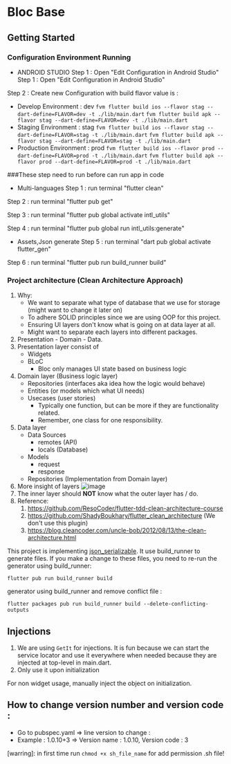 # Bloc Base

## Getting Started

### Configuration Environment Running

- ANDROID STUDIO Step 1 : Open "Edit Configuration in Android Studio"
  Step 1 : Open "Edit Configuration in Android Studio"

Step 2 : Create new Configuration with build flavor value is :

+ Develop Environment : dev
  ``` fvm flutter build ios --flavor stag --dart-define=FLAVOR=dev -t ./lib/main.dart ```
  ``` fvm flutter build apk --flavor stag --dart-define=FLAVOR=dev -t ./lib/main.dart ```
+ Staging Environment : stag
  ``` fvm flutter build ios --flavor stag --dart-define=FLAVOR=stag -t ./lib/main.dart ```
  ``` fvm flutter build apk --flavor stag --dart-define=FLAVOR=stag -t ./lib/main.dart ```
+ Production Environment : prod
  ``` fvm flutter build ios --flavor prod --dart-define=FLAVOR=prod -t ./lib/main.dart ```
  ``` fvm flutter build apk --flavor prod --dart-define=FLAVOR=prod -t ./lib/main.dart ```

###These step need to run before can run app in code

- Multi-languages
  Step 1 : run terminal "flutter clean"

Step 2 : run terminal "flutter pub get"

Step 3 : run terminal "flutter pub global activate intl_utils"

Step 4 : run terminal "flutter pub global run intl_utils:generate"

- Assets,Json generate
  Step 5 : run terminal "dart pub global activate flutter_gen"

Step 6 : run terminal "flutter pub run build_runner build"

### Project architecture (Clean Architecture Approach)

1. Why:
    * We want to separate what type of database that we use for storage (might want to change it later on)
    * To adhere SOLID principles since we are using OOP for this project.
    * Ensuring UI layers don't know what is going on at data layer at all.
    * Might want to separate each layers into different packages.
2. Presentation - Domain - Data.
3. Presentation layer consist of
    * Widgets
    * BLoC
        * Bloc only manages UI state based on business logic
4. Domain layer (Business logic layer)
    * Repositories (interfaces aka idea how the logic would behave)
    * Entities (or models which what UI needs)
    * Usecases (user stories)
        * Typically one function, but can be more if they are functionality related.
        * Remember, one class for one responsibility.
5. Data layer
    * Data Sources
        * remotes (API)
        * locals (Database)
    * Models
        * request
        * response
    * Repositories (Implementation from Domain layer)
6. More insight of layers
   ![image](https://miro.medium.com/max/772/0*sfCDEb571WD-7EfP.jpg)
7. The inner layer should **NOT** know what the outer layer has / do.
8. Reference:
    1. https://github.com/ResoCoder/flutter-tdd-clean-architecture-course
    2. https://github.com/ShadyBoukhary/flutter_clean_architecture (We don't use this plugin)
    3. https://blog.cleancoder.com/uncle-bob/2012/08/13/the-clean-architecture.html



This project is implementing [json_serializable](https://pub.dev/packages/json_serializable). It use
build_runner to generate files. If you make a change to these files, you need to re-run the
generator using build_runner:

```
flutter pub run build_runner build
```

generator using build_runner and remove conflict file :

```
flutter packages pub run build_runner build --delete-conflicting-outputs
```

## Injections

1. We are using `GetIt` for injections. It is fun because we can start the service locator and use
   it everywhere when needed because they are injected at top-level in main.dart.
2. Only use it upon initialization


For non widget usage, manually inject the object on initialization.

## How to change version number and version code :

- Go to pubspec.yaml => line version to change :
- Example : 1.0.10+3 => Version name : 1.0.10, Version code : 3

[warring]: in first time run `chmod +x sh_file_name` for add permission .sh file!